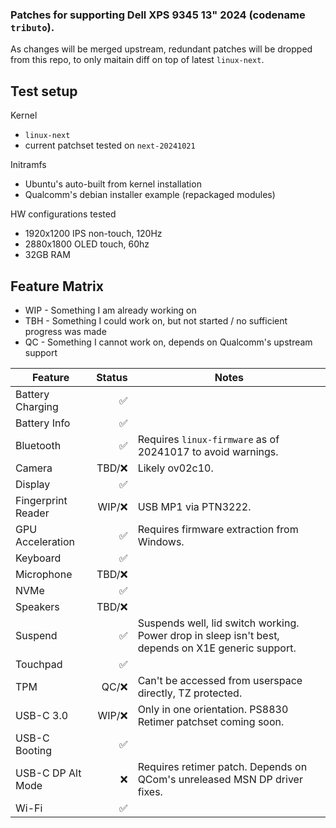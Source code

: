 ### Patches for supporting Dell XPS 9345 13" 2024 (codename `tributo`).

As changes will be merged upstream, redundant patches will be dropped from this repo, to only maitain diff on top of latest `linux-next`.

## Test setup
Kernel
* `linux-next`
* current patchset tested on `next-20241021`

Initramfs
* Ubuntu's auto-built from kernel installation
* Qualcomm's debian installer example (repackaged modules)

HW configurations tested
* 1920x1200 IPS non-touch, 120Hz
* 2880x1800 OLED touch, 60hz
* 32GB RAM

## Feature Matrix

* WIP - Something I am already working on
* TBH - Something I could work on, but not started / no sufficient progress was made
* QC  - Something I cannot work on, depends on Qualcomm's upstream support


| Feature                 | Status | Notes                                                                                                        |
| ----------------------- | -------: | ------------------------------------------------------------------------------------------------------------ |
| Battery Charging        |     ✅ |                                                                                                              |
| Battery Info            |     ✅ |                                                                                                              |
| Bluetooth               |     ✅ | Requires `linux-firmware` as of 20241017 to avoid warnings.                                                  |
| Camera                  | TBD/❌ | Likely ov02c10.                                                                                              |
| Display                 |     ✅ |                                                                                                              |
| Fingerprint Reader      | WIP/❌ | USB MP1 via PTN3222.                                                                                         |
| GPU Acceleration        |     ✅ | Requires firmware extraction from Windows.                                                                   |
| Keyboard                |     ✅ |                                                                                                              |
| Microphone              | TBD/❌ |                                                                                                              |
| NVMe                    |     ✅ |                                                                                                              |
| Speakers                | TBD/❌ |                                                                                                              |
| Suspend                 |     ✅ | Suspends well, lid switch working. Power drop in sleep isn't best, depends on X1E generic support.           |
| Touchpad                |     ✅ |                                                                                                              |
| TPM                     |  QC/❌ | Can't be accessed from userspace directly, TZ protected.                                                     |
| USB-C 3.0               | WIP/❌ | Only in one orientation. PS8830 Retimer patchset coming soon.                                                |
| USB-C Booting           |     ✅ |                                                                                                              |
| USB-C DP Alt Mode       |     ❌ | Requires retimer patch. Depends on QCom's unreleased MSN DP driver fixes.                                    |
| Wi-Fi                   |     ✅ |                                                                                                              |

